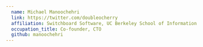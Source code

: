 ```yaml
---
  name: Michael Manoochehri
  link: https://twitter.com/doubleocherry
  affiliation: Switchboard Software, UC Berkeley School of Information
  occupation_title: Co-founder, CTO
  github: manoochehri
---
```

